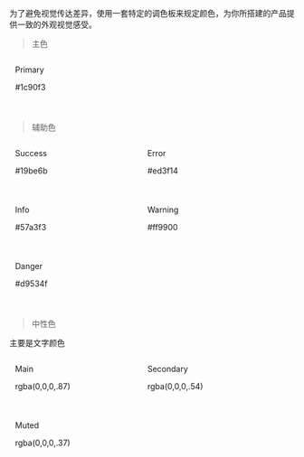 为了避免视觉传达差异，使用一套特定的调色板来规定颜色，为你所搭建的产品提供一致的外观视觉感受。

> 主色

<html>
    <style>
        span {
            width: 210px;
            height: 90px;
            padding: 0 10px;
            display: inline-block;
        }
    </style>
    <span class="bell-text bg-primary rounded">
        <p class="bell-text h6 white">Primary</p>
        <p class="bell-text white">#1c90f3</p>
    </span>
</html>

> 辅助色

<html>
    <style>
        span {
            width: 210px;
            height: 90px;
            padding: 0 10px;
            display: inline-block;
            margin-bottom: 10px;
        }
    </style>
    <span class="bell-text bg-success rounded">
        <p class="bell-text h6 white">Success</p>
        <p class="bell-text white">#19be6b</p>
    </span>
    <span class="bell-text bg-error rounded">
        <p class="bell-text h6 white">Error</p>
        <p class="bell-text white">#ed3f14</p>
    </span>
    <span class="bell-text bg-info rounded">
        <p class="bell-text h6 white">Info</p>
        <p class="bell-text white">#57a3f3</p>
    </span>
    <span class="bell-text bg-warning rounded">
        <p class="bell-text h6 white">Warning</p>
        <p class="bell-text white">#ff9900</p>
    </span>
    <span class="bell-text bg-danger rounded">
        <p class="bell-text h6 white">Danger</p>
        <p class="bell-text white">#d9534f</p>
    </span>
</html>

> 中性色

主要是文字颜色

<html>
    <style>
        span {
            width: 210px;
            height: 90px;
            padding: 0 10px;
            display: inline-block;
            margin-bottom: 10px;
        }
    </style>
    <span class="bell-text bg-main rounded">
        <p class="bell-text h6 white">Main</p>
        <p class="bell-text white">rgba(0,0,0,.87)</p>
    </span>
    <span class="bell-text bg-secondary rounded">
        <p class="bell-text h6 white">Secondary</p>
        <p class="bell-text white">rgba(0,0,0,.54)</p>
    </span>
    <span class="bell-text bg-muted rounded">
        <p class="bell-text h6 white">Muted</p>
        <p class="bell-text white">rgba(0,0,0,.37)</p>
    </span>
</html>
